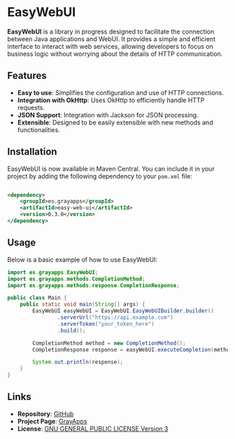 # EasyWebUI

**EasyWebUI** is a library in progress designed to facilitate the connection between Java applications and WebUI. It
provides a simple and efficient interface to interact with web services, allowing developers to focus on business logic
without worrying about the details of HTTP communication.

## Features

- **Easy to use**: Simplifies the configuration and use of HTTP connections.
- **Integration with OkHttp**: Uses OkHttp to efficiently handle HTTP requests.
- **JSON Support**: Integration with Jackson for JSON processing.
- **Extensible**: Designed to be easily extensible with new methods and functionalities.

## Installation

EasyWebUI is now available in Maven Central. You can include it in your project by adding the following dependency to
your `pom.xml` file:

```xml

<dependency>
    <groupId>es.grayapps</groupId>
    <artifactId>easy-web-ui</artifactId>
    <version>0.3.0</version>
</dependency>
```

## Usage

Below is a basic example of how to use EasyWebUI:

```java
import es.grayapps.EasyWebUI;
import es.grayapps.methods.CompletionMethod;
import es.grayapps.methods.response.CompletionResponse;

public class Main {
    public static void main(String[] args) {
        EasyWebUI easyWebUI = EasyWebUI.EasyWebUIBuilder.builder()
                .serverUrl("https://api.example.com")
                .serverToken("your_token_here")
                .build();

        CompletionMethod method = new CompletionMethod();
        CompletionResponse response = easyWebUI.executeCompletion(method);

        System.out.println(response);
    }
}
```

## Links

- **Repository**: [GitHub](https://github.com/gray-apps/easy-web-ui)
- **Project Page**: [GrayApps](https://grayapps.es)
- **License**: [GNU GENERAL PUBLIC LICENSE Version 3](https://www.gnu.org/licenses/gpl-3.0.html)

```